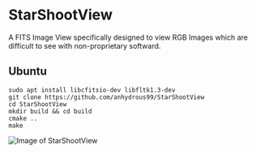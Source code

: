 # StarShootView
A FITS Image View specifically designed to view RGB Images which are difficult to see with non-proprietary softward.

## Ubuntu
```
sudo apt install libcfitsio-dev libfltk1.3-dev
git clone https://github.com/anhydrous99/StarShootView
cd StarShootView
mkdir build && cd build
cmake ..
make
```
![Image of StarShootView](https://www.themadphysicist.com/content/images/2018/10/onfwpi.png)
